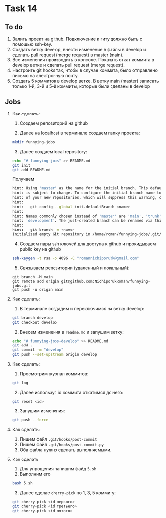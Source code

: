 # Task 14
## To do
1. Залить проект на github. Подключение к гиту должно быть с помощью ssh-key.
2. Cоздать ветку develop, внести изменение в файлы в develop и сделать pull request (merge request) в master (main). 
3. Все изменения производить в консоле. Показать откат коммита в develop ветке и сделать pull request (merge request).
4. Настроить git hooks так, чтобы в случае коммита, было отправлено письмо на электронную почту.
5. Создать 5 коммитов в develop ветке. В ветку main (master) записать только 1-й, 3-й и 5-й коммиты, которые были сделаны в develop

## Jobs 

1. Как сделать:
    1. Создаем репозиторий на github
    
    2. Далее на localhost в терминале создаем папку проекта:
    ```bash
    mkdir funnying-jobs
    ```
    3. Далее создаем local repository:
    ```bash
    echo "# funnying-jobs" >> README.md
    git init
    git add README.md
    ```
    Получаем

    ```sh
    hint: Using 'master' as the name for the initial branch. This default branch name
    hint: is subject to change. To configure the initial branch name to use in all
    hint: of your new repositories, which will suppress this warning, call:
    hint: 
    hint: 	git config --global init.defaultBranch <name>
    hint: 
    hint: Names commonly chosen instead of 'master' are 'main', 'trunk' and
    hint: 'development'. The just-created branch can be renamed via this command:
    hint: 
    hint: 	git branch -m <name>
    Initialized empty Git repository in /home/roman/funnying-jobs/.git/
    ```
    4. Создаем пары ssh ключей для доступа к github и прокидываем public key на github
    ```bash
    ssh-keygen -t rsa -b 4096 -C "romannichiporukk@gmail.com"
    ```
    5. Связываем репозитории (удаленный и локальный):
    ```
    git branch -M main
    git remote add origin git@github.com:NichiporukRoman/funnying-jobs.git
    git push -u origin main
    ```
2. Как сделать:
    1. В терминале создадим и переключимся на ветку develop:
    ```bash
    git branch develop
    git checkout develop
    ```
    2. Внесем изменения в `readme.md` и запушим ветку:
    ```bash
    echo "# funnying-jobs-develop" >> README.md
    git add .
    git commit -m "develop" 
    git push --set-upstream origin develop
    ```
3. Как сделать:
    1.  Просмотрим журнал коммитов:
    ```bash
    git log 
    ```
    2. Далее используя id коммита откатимся до него:
    ```bash 
    git reset <id>
    ```
    3. Запушим изменения:
    ```bash
    git push --force
    ```
4. Как сделать:
    1. Пишем файл `.git/hooks/post-commit `
    2. Пишем файл `.git/hooks/post-commit.py`
    3. Оба файла нужно сделать выполняемыми.
5. Как сделать 
    1. Для упрощения напишнм файд `5.sh`
    2. Выполним его
    ```bash
    bash 5.sh
    ```
    3. Далее сделае `cherry-pick` по 1, 3, 5 коммиту:
    ```bash
    git cherry-pick <id первого>
    git cherry-pick <id третьего>
    git cherry-pick <id пятого>
    ```
